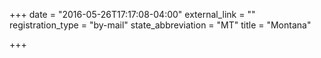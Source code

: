 +++
date = "2016-05-26T17:17:08-04:00"
external_link = ""
registration_type = "by-mail"
state_abbreviation = "MT"
title = "Montana"

+++

